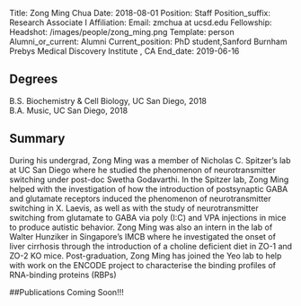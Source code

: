 Title: Zong Ming Chua
Date: 2018-08-01
Position: Staff
Position_suffix: Research Associate I
Affiliation:
Email: zmchua at ucsd.edu
Fellowship:
Headshot: /images/people/zong_ming.png
Template: person
Alumni_or_current: Alumni
Current_position: PhD student,Sanford Burnham Prebys Medical Discovery Institute , CA
End_date: 2019-06-16
<!-- Status: draft -->

## Degrees
B.S. Biochemistry & Cell Biology, UC San Diego, 2018   
B.A. Music, UC San Diego, 2018   

## Summary
During his undergrad, Zong Ming was a member of Nicholas C. Spitzer’s lab at UC San Diego where he studied the phenomenon of neurotransmitter switching under post-doc Swetha Godavarthi. In the Spitzer lab, Zong Ming helped with the investigation of how the introduction of postsynaptic GABA and glutamate receptors induced the phenomenon of neurotransmitter switching in X. Laevis, as well as with the study of neurotransmitter switching from glutamate to GABA via poly (I:C) and VPA injections in mice to produce autistic behavior. Zong Ming was also an intern in the lab of Walter Hunziker in Singapore’s IMCB where he investigated the onset of liver cirrhosis through the introduction of a choline deficient diet in ZO-1 and ZO-2 KO mice. Post-graduation, Zong Ming has joined the Yeo lab to help with work on the ENCODE project to characterise the binding profiles of RNA-binding proteins (RBPs) 

##Publications
Coming Soon!!!